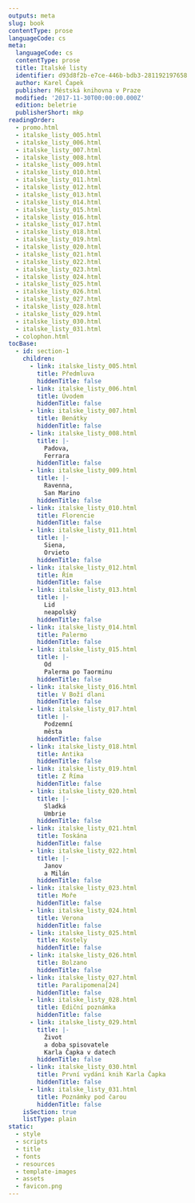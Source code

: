 ```yaml
---
outputs: meta
slug: book
contentType: prose
languageCode: cs
meta:
  languageCode: cs
  contentType: prose
  title: Italské listy
  identifier: d93d8f2b-e7ce-446b-bdb3-281192197658
  author: Karel Čapek
  publisher: Městská knihovna v Praze
  modified: '2017-11-30T00:00:00.000Z'
  edition: beletrie
  publisherShort: mkp
readingOrder:
  - promo.html
  - italske_listy_005.html
  - italske_listy_006.html
  - italske_listy_007.html
  - italske_listy_008.html
  - italske_listy_009.html
  - italske_listy_010.html
  - italske_listy_011.html
  - italske_listy_012.html
  - italske_listy_013.html
  - italske_listy_014.html
  - italske_listy_015.html
  - italske_listy_016.html
  - italske_listy_017.html
  - italske_listy_018.html
  - italske_listy_019.html
  - italske_listy_020.html
  - italske_listy_021.html
  - italske_listy_022.html
  - italske_listy_023.html
  - italske_listy_024.html
  - italske_listy_025.html
  - italske_listy_026.html
  - italske_listy_027.html
  - italske_listy_028.html
  - italske_listy_029.html
  - italske_listy_030.html
  - italske_listy_031.html
  - colophon.html
tocBase:
  - id: section-1
    children:
      - link: italske_listy_005.html
        title: Předmluva
        hiddenTitle: false
      - link: italske_listy_006.html
        title: Úvodem
        hiddenTitle: false
      - link: italske_listy_007.html
        title: Benátky
        hiddenTitle: false
      - link: italske_listy_008.html
        title: |-
          Padova,
          Ferrara
        hiddenTitle: false
      - link: italske_listy_009.html
        title: |-
          Ravenna,
          San Marino
        hiddenTitle: false
      - link: italske_listy_010.html
        title: Florencie
        hiddenTitle: false
      - link: italske_listy_011.html
        title: |-
          Siena,
          Orvieto
        hiddenTitle: false
      - link: italske_listy_012.html
        title: Řím
        hiddenTitle: false
      - link: italske_listy_013.html
        title: |-
          Lid
          neapolský
        hiddenTitle: false
      - link: italske_listy_014.html
        title: Palermo
        hiddenTitle: false
      - link: italske_listy_015.html
        title: |-
          Od
          Palerma po Taorminu
        hiddenTitle: false
      - link: italske_listy_016.html
        title: V Boží dlani
        hiddenTitle: false
      - link: italske_listy_017.html
        title: |-
          Podzemní
          města
        hiddenTitle: false
      - link: italske_listy_018.html
        title: Antika
        hiddenTitle: false
      - link: italske_listy_019.html
        title: Z Říma
        hiddenTitle: false
      - link: italske_listy_020.html
        title: |-
          Sladká
          Umbrie
        hiddenTitle: false
      - link: italske_listy_021.html
        title: Toskána
        hiddenTitle: false
      - link: italske_listy_022.html
        title: |-
          Janov
          a Milán
        hiddenTitle: false
      - link: italske_listy_023.html
        title: Moře
        hiddenTitle: false
      - link: italske_listy_024.html
        title: Verona
        hiddenTitle: false
      - link: italske_listy_025.html
        title: Kostely
        hiddenTitle: false
      - link: italske_listy_026.html
        title: Bolzano
        hiddenTitle: false
      - link: italske_listy_027.html
        title: Paralipomena[24]
        hiddenTitle: false
      - link: italske_listy_028.html
        title: Ediční poznámka
        hiddenTitle: false
      - link: italske_listy_029.html
        title: |-
          Život
          a doba spisovatele
          Karla Čapka v datech
        hiddenTitle: false
      - link: italske_listy_030.html
        title: První vydání knih Karla Čapka
        hiddenTitle: false
      - link: italske_listy_031.html
        title: Poznámky pod čarou
        hiddenTitle: false
    isSection: true
    listType: plain
static:
  - style
  - scripts
  - title
  - fonts
  - resources
  - template-images
  - assets
  - favicon.png
---
```

